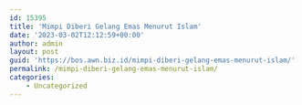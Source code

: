 ```yaml
---
id: 15395
title: 'Mimpi Diberi Gelang Emas Menurut Islam'
date: '2023-03-02T12:12:59+00:00'
author: admin
layout: post
guid: 'https://bos.awn.biz.id/mimpi-diberi-gelang-emas-menurut-islam/'
permalink: /mimpi-diberi-gelang-emas-menurut-islam/
categories:
    - Uncategorized
---
```


